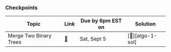### **Checkpoints**

| Topic | Link | Due by 6pm EST on | Solution |
| ---------- | ---- | ------ | -------- |
| Merge Two Binary Trees | [🔗][algo-1] | Sat, Sept 5 | [👾][algo-1-sol] |

[//]: # ( Paste in table above >> [🔗][algo-1] )
[algo-1]: https://leetcode.com/problems/merge-two-binary-trees/
[//]: # ( Paste in table above >> [👾][algo-1-sol] )
[ckpt-dom-sol]: #tbd
